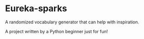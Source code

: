 # Eureka-sparks
A randomized vocabulary generator that can help with inspiration.

A project written by a Python beginner just for fun!
